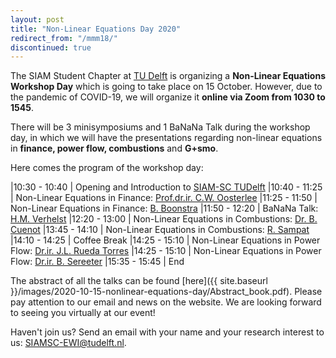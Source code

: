 ```yaml
---
layout: post
title: "Non-Linear Equations Day 2020"
redirect_from: "/mmm18/"
discontinued: true
---
```


The SIAM Student Chapter at [TU Delft] is organizing a **Non-Linear Equations Workshop Day** which is going to take place on 15 October. However, due to the pandemic of COVID-19, we will organize it **online via Zoom from 1030 to 1545**.


There will be 3 minisymposiums and 1 BaNaNa Talk during the workshop day, in which we will have the presentations regarding non-linear equations in **finance, power flow, combustions** and **G+smo**. 

Here comes the program of the workshop day:

|10:30 - 10:40 | Opening and Introduction to [SIAM-SC TUDelft]
|10:40 - 11:25 | Non-Linear Equations in Finance: [Prof.dr.ir. C.W. Oosterlee]
|11:25 - 11:50 | Non-Linear Equations in Finance: [B. Boonstra]
|11:50 - 12:20 | BaNaNa Talk: [H.M. Verhelst]
|12:20 - 13:00 | Non-Linear Equations in Combustions: [Dr. B. Cuenot]
|13:45 - 14:10 | Non-Linear Equations in Combustions: [R. Sampat]
|14:10 - 14:25 | Coffee Break
|14:25 - 15:10 | Non-Linear Equations in Power Flow: [Dr.ir. J.L. Rueda Torres]
|14:25 - 15:10 | Non-Linear Equations in Power Flow: [Dr.ir. B. Sereeter]
|15:35 - 15:45 | End

The abstract of all the talks can be found [here]({{ site.baseurl }}/images/2020-10-15-nonlinear-equations-day/Abstract_book.pdf). Please pay attention to our email and news on the website. We are looking forward to seeing you virtually at our event!


Haven't join us? Send an email with your name and your research interest to us: SIAMSC-EWI@tudelft.nl.


[SIAM-SC TUDelft]: mailto:SIAMSC-EWI@tudelft.nl

[Prof.dr.ir. C.W. Oosterlee]: https://www.tudelft.nl/ewi/over-de-faculteit/afdelingen/applied-mathematics/numerical-analysis/people/cw-oosterlee/
[B. Boonstra]: https://nl.linkedin.com/in/boris-boonstra-4b2901146?challengeId=AQHXZD4yjB0yLwAAAXSW-Qw7fx1IaBcLc4JGVp8wqzY7HIBg8PC1XcB6TBMPX11eGDWOAD476kgapfOi0qSDln5FDqiApOCjmA&submissionId=15ee3d9b-a944-3516-4e9b-94fbb20e752c
[H.M. Verhelst]: https://www.tudelft.nl/staff/h.m.verhelst/?no_cache=1&cHash=010e31a1c84cbf720ae7005f6faff9d4
[Dr. B. Cuenot]: http://www.cerfacs.fr/~cuenot/
[R. Sampat]:https://nl.linkedin.com/in/rishikesh-sampat-a8b56462/de
[Dr.ir. J.L. Rueda Torres]: https://www.tudelft.nl/staff/j.l.ruedatorres/
[Dr.ir. B. Sereeter]: https://nl.linkedin.com/in/baljinnyams

[TU Delft]: http://tudelft.nl/
